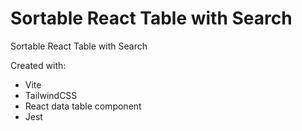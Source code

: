 # Sortable React Table with Search
 Sortable React Table with Search
 
 Created with:
 - Vite
 - TailwindCSS 
 - React data table component
 - Jest

